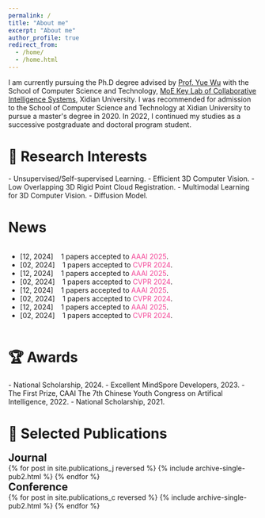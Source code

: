 ```yaml
---
permalink: /
title: "About me"
excerpt: "About me"
author_profile: true
redirect_from: 
  - /home/
  - /home.html
---
```


I am currently pursuing the Ph.D degree advised by [Prof. Yue Wu](https://ywuchina.github.io/) with the School of Computer Science and Technology, [MoE Key Lab of Collaborative Intelligence Systems](https://cois.xidian.edu.cn/), Xidian University. I was recommended for admission to the School of Computer Science and Technology at Xidian University to pursue a master's degree in 2020. In 2022, I continued my studies as a successive postgraduate and doctoral program student. 


<h1>🔬 Research Interests</h1>
- Unsupervised/Self-supervised Learning.
- Efficient 3D Computer Vision.
- Low Overlapping 3D Rigid Point Cloud Registration.
- Multimodal Learning for 3D Computer Vision.
- Diffusion Model.

<h1>News</h1>
<div class="news" style="overflow:auto; height:150px; Width:99%;">
 <ul>
 <li>[12, 2024]&nbsp;&nbsp;&nbsp; 1 papers accepted to <h7 style="color: #f44597;">AAAI 2025</h7>.</li>
 <li>[02, 2024]&nbsp;&nbsp;&nbsp; 1 papers accepted to <h7 style="color: #f44597;">CVPR 2024</h7>.</li>
 <li>[12, 2024]&nbsp;&nbsp;&nbsp; 1 papers accepted to <h7 style="color: #f44597;">AAAI 2025</h7>.</li>
 <li>[02, 2024]&nbsp;&nbsp;&nbsp; 1 papers accepted to <h7 style="color: #f44597;">CVPR 2024</h7>.</li>
 <li>[12, 2024]&nbsp;&nbsp;&nbsp; 1 papers accepted to <h7 style="color: #f44597;">AAAI 2025</h7>.</li>
 <li>[02, 2024]&nbsp;&nbsp;&nbsp; 1 papers accepted to <h7 style="color: #f44597;">CVPR 2024</h7>.</li>
 <li>[12, 2024]&nbsp;&nbsp;&nbsp; 1 papers accepted to <h7 style="color: #f44597;">AAAI 2025</h7>.</li>
 <li>[02, 2024]&nbsp;&nbsp;&nbsp; 1 papers accepted to <h7 style="color: #f44597;">CVPR 2024</h7>.</li>
 </ul>
</div><br>  


<h1>🏆 Awards</h1>
- National Scholarship, 2024.
- Excellent MindSpore Developers, 2023.
- The First Prize, CAAI The 7th Chinese Youth Congress on Artifical Intelligence, 2022.
- National Scholarship, 2021.



<h1>📖 Selected Publications</h1>
<h2 style="margin: 0 0 0 0">Journal</h2>
{% for post in site.publications_j reversed %} {% include archive-single-pub2.html %} {% endfor %}
<h2 style="margin: 0 0 0 0">Conference</h2>
{% for post in site.publications_c reversed %} {% include archive-single-pub2.html %} {% endfor %}



